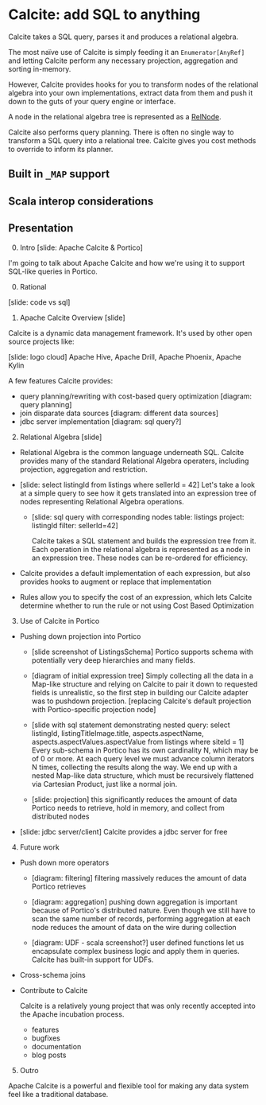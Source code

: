 # Calcite: add SQL to anything

Calcite takes a SQL query, parses it and produces a relational algebra.

The most naïve use of Calcite is simply feeding it an
`Enumerator[AnyRef]` and letting Calcite perform any necessary projection,
aggregation and sorting in-memory.

However, Calcite provides hooks for you to transform nodes of the relational
algebra into your own implementations, extract data from them and push it down
to the guts of your query engine or interface.

A node in the relational algebra tree is represented as a [RelNode](todo..).

Calcite also performs query planning. There is often no single way to transform
a SQL query into a relational tree. Calcite gives you cost methods to override
to inform its planner.

## Built in `_MAP` support

## Scala interop considerations



## Presentation

0. Intro [slide: Apache Calcite & Portico]

I'm going to talk about Apache Calcite and how we're using it to support
SQL-like queries in Portico.

0.  Rational

[slide: code vs sql]


1. Apache Calcite Overview [slide]

Calcite is a dynamic data management framework. It's used by other open source
projects like:

[slide: logo cloud] Apache Hive, Apache Drill, Apache Phoenix, Apache Kylin

A few features Calcite provides:

- query planning/rewriting with cost-based query optimization [diagram: query planning]
- join disparate data sources [diagram: different data sources]
- jdbc server implementation [diagram: sql query?]

2. Relational Algebra [slide]

- Relational Algebra is the common language underneath SQL. Calcite provides
  many of the standard Relational Algebra operaters, including projection,
  aggregation and restriction.

- [slide: select listingId from listings where sellerId = 42]
  Let's take a look at a simple query to see how it gets translated into an
  expression tree of nodes representing Relational Algebra operations.

  - [slide: sql query with corresponding nodes
    table: listings
    project: listingId
    filter: sellerId=42]

    Calcite takes a SQL statement and builds the expression tree from it. Each
    operation in the relational algebra is represented as a node in an
    expression tree. These nodes can be re-ordered for efficiency.

- Calcite provides a default implementation of each expression, but also
  provides hooks to augment or replace that implementation

- Rules allow you to specify the cost of an expression, which lets Calcite
  determine whether to run the rule or not using Cost Based Optimization

3. Use of Calcite in Portico

- Pushing down projection into Portico

  - [slide screenshot of ListingsSchema] Portico supports schema with
    potentially very deep hierarchies and many fields.

  - [diagram of initial expression tree]
    Simply collecting all the data in a Map-like structure and relying on
    Calcite to pair it down to requested fields is unrealistic, so the first
    step in building our Calcite adapter was to pushdown projection.
    [replacing Calcite's default projection with Portico-specific projection node]

  - [slide with sql statement demonstrating nested query:
      select
        listingId,
        listingTitleImage.title,
        aspects.aspectName,
        aspects.aspectValues.aspectValue
      from listings
      where siteId = 1]
    Every sub-schema in Portico has its own cardinality N, which may be of 0 or
    more. At each query level we must advance column iterators N times,
    collecting the results along the way. We end up with a nested Map-like data
    structure, which must be recursively flattened via Cartesian Product, just
    like a normal join.

  - [slide: projection] this significantly reduces the amount of data Portico
    needs to retrieve, hold in memory, and collect from distributed nodes

- [slide: jdbc server/client] Calcite provides a jdbc server for free


4. Future work

- Push down more operators

  - [diagram: filtering] filtering massively reduces the amount of data Portico
    retrieves

  - [diagram: aggregation] pushing down aggregation is important because of
    Portico's distributed nature. Even though we still have to scan the same
    number of records, performing aggregation at each node reduces the amount
    of data on the wire during collection

  - [diagram: UDF - scala screenshot?] user defined functions let us encapsulate
    complex business logic and apply them in queries. Calcite has built-in
    support for UDFs.

- Cross-schema joins

- Contribute to Calcite

  Calcite is a relatively young project that was only recently accepted into the
  Apache incubation process.

  - features
  - bugfixes
  - documentation
  - blog posts

5. Outro

Apache Calcite is a powerful and flexible tool for making any data system feel
like a traditional database.
